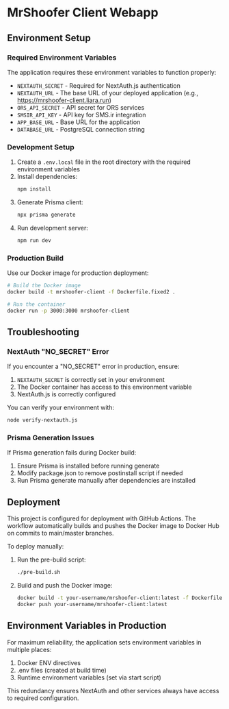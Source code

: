 # MrShoofer Client Webapp

## Environment Setup

### Required Environment Variables

The application requires these environment variables to function properly:

- `NEXTAUTH_SECRET` - Required for NextAuth.js authentication
- `NEXTAUTH_URL` - The base URL of your deployed application (e.g., https://mrshoofer-client.liara.run)
- `ORS_API_SECRET` - API secret for ORS services
- `SMSIR_API_KEY` - API key for SMS.ir integration
- `APP_BASE_URL` - Base URL for the application
- `DATABASE_URL` - PostgreSQL connection string

### Development Setup

1. Create a `.env.local` file in the root directory with the required environment variables
2. Install dependencies:
   ```bash
   npm install
   ```
3. Generate Prisma client:
   ```bash
   npx prisma generate
   ```
4. Run development server:
   ```bash
   npm run dev
   ```

### Production Build

Use our Docker image for production deployment:

```bash
# Build the Docker image
docker build -t mrshoofer-client -f Dockerfile.fixed2 .

# Run the container
docker run -p 3000:3000 mrshoofer-client
```

## Troubleshooting

### NextAuth "NO_SECRET" Error

If you encounter a "NO_SECRET" error in production, ensure:

1. `NEXTAUTH_SECRET` is correctly set in your environment
2. The Docker container has access to this environment variable
3. NextAuth.js is correctly configured

You can verify your environment with:

```bash
node verify-nextauth.js
```

### Prisma Generation Issues

If Prisma generation fails during Docker build:

1. Ensure Prisma is installed before running generate
2. Modify package.json to remove postinstall script if needed
3. Run Prisma generate manually after dependencies are installed

## Deployment

This project is configured for deployment with GitHub Actions. The workflow automatically builds and pushes the Docker image to Docker Hub on commits to main/master branches.

To deploy manually:

1. Run the pre-build script:
   ```bash
   ./pre-build.sh
   ```
2. Build and push the Docker image:
   ```bash
   docker build -t your-username/mrshoofer-client:latest -f Dockerfile.fixed2 .
   docker push your-username/mrshoofer-client:latest
   ```

## Environment Variables in Production

For maximum reliability, the application sets environment variables in multiple places:

1. Docker ENV directives
2. .env files (created at build time)
3. Runtime environment variables (set via start script)

This redundancy ensures NextAuth and other services always have access to required configuration.
